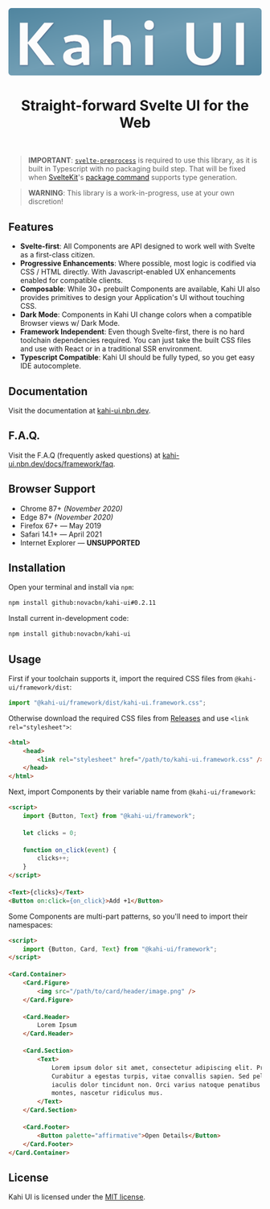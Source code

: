 ![Kahi UI](./.assets/logo.png)

<h1 align="center">Straight-forward Svelte UI for the Web</h1>

<br />

> **IMPORTANT**: [`svelte-preprocess`](https://github.com/sveltejs/svelte-preprocess) is required to use this library, as it is built in Typescript with no packaging build step. That will be fixed when [SvelteKit](https://kit.svelte.dev)'s [package command](https://kit.svelte.dev/docs#packaging) supports type generation.

> **WARNING**: This library is a work-in-progress, use at your own discretion!

## Features

-   **Svelte-first**: All Components are API designed to work well with Svelte as a first-class citizen.
-   **Progressive Enhancements**: Where possible, most logic is codified via CSS / HTML directly. With Javascript-enabled UX enhancements enabled for compatible clients.
-   **Composable**: While 30+ prebuilt Components are available, Kahi UI also provides primitives to design your Application's UI without touching CSS.
-   **Dark Mode**: Components in Kahi UI change colors when a compatible Browser views w/ Dark Mode.
-   **Framework Independent**: Even though Svelte-first, there is no hard toolchain dependencies required. You can just take the built CSS files and use with React or in a traditional SSR environment.
-   **Typescript Compatible**: Kahi UI should be fully typed, so you get easy IDE autocomplete.

## Documentation

Visit the documentation at [kahi-ui.nbn.dev](https://kahi-ui.nbn.dev).

## F.A.Q.

Visit the F.A.Q (frequently asked questions) at [kahi-ui.nbn.dev/docs/framework/faq](https://kahi-ui.nbn.dev/docs/framework/faq).

## Browser Support

-   Chrome 87+ _(November 2020)_
-   Edge 87+ _(November 2020)_
-   Firefox 67+ — May 2019
-   Safari 14.1+ — April 2021
-   Internet Explorer — **UNSUPPORTED**

## Installation

Open your terminal and install via `npm`:

```bash
npm install github:novacbn/kahi-ui#0.2.11
```

Install current in-development code:

```bash
npm install github:novacbn/kahi-ui
```

## Usage

First if your toolchain supports it, import the required CSS files from `@kahi-ui/framework/dist`:

```javascript
import "@kahi-ui/framework/dist/kahi-ui.framework.css";
```

Otherwise download the required CSS files from [Releases](https://github.com/novacbn/kahi-ui/releases/latest) and use `<link rel="stylesheet">`:

```html
<html>
    <head>
        <link rel="stylesheet" href="/path/to/kahi-ui.framework.css" />
    </head>
</html>
```

Next, import Components by their variable name from `@kahi-ui/framework`:

<!-- prettier-ignore -->
```html
<script>
    import {Button, Text} from "@kahi-ui/framework";

    let clicks = 0;

    function on_click(event) {
        clicks++;
    }
</script>

<Text>{clicks}</Text>
<Button on:click={on_click}>Add +1</Button>
```

Some Components are multi-part patterns, so you'll need to import their namespaces:

<!-- prettier-ignore -->
```html
<script>
    import {Button, Card, Text} from "@kahi-ui/framework";
</script>

<Card.Container>
    <Card.Figure>
        <img src="/path/to/card/header/image.png" />
    </Card.Figure>

    <Card.Header>
        Lorem Ipsum
    </Card.Header>

    <Card.Section>
        <Text>
            Lorem ipsum dolor sit amet, consectetur adipiscing elit. Proin et consectetur orci.
            Curabitur a egestas turpis, vitae convallis sapien. Sed pellentesque rutrum tellus, in
            iaculis dolor tincidunt non. Orci varius natoque penatibus et magnis dis parturient
            montes, nascetur ridiculus mus.
        </Text>
    </Card.Section>

    <Card.Footer>
        <Button palette="affirmative">Open Details</Button>
    </Card.Footer>
</Card.Container>

```

## License

Kahi UI is licensed under the [MIT license](./LICENSE).
